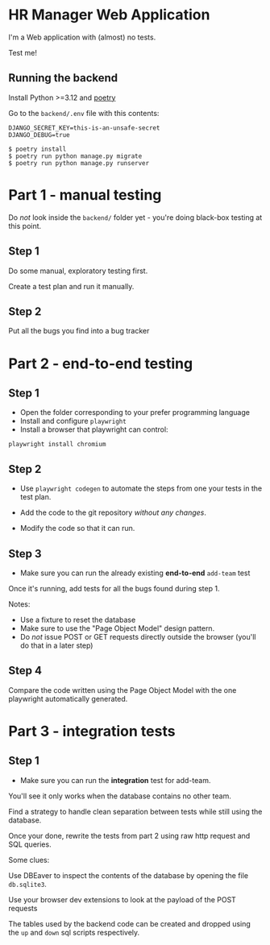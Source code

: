 # HR Manager Web Application

I'm a Web application with (almost) no tests.

Test me!


## Running the backend

Install Python >=3.12 and [poetry](https://python-poetry.org)


Go to the `backend/.env` file with this contents:
```
DJANGO_SECRET_KEY=this-is-an-unsafe-secret
DJANGO_DEBUG=true
```


```
$ poetry install
$ poetry run python manage.py migrate
$ poetry run python manage.py runserver
```

# Part 1 - manual testing

Do _not_ look inside the `backend/` folder yet - you're doing black-box testing at this point.

## Step 1

Do some manual, exploratory testing first.

Create a test plan and run it manually.

## Step 2

Put all the bugs you find into a bug tracker

# Part 2 - end-to-end testing

## Step 1

* Open the folder corresponding to your prefer programming language
* Install and configure `playwright`
* Install a browser that playwright can control:

```
playwright install chromium
```

## Step 2

* Use `playwright codegen` to automate the steps from one your tests in the test plan.

* Add the code to the git repository *without any changes*.

* Modify the code so that it can run.

## Step 3


* Make sure you can run the already existing **end-to-end** `add-team` test

Once it's running, add tests for all the bugs found during step 1.

Notes:

* Use a fixture to reset the database
* Make sure to use the "Page Object Model" design pattern.
* Do _not_ issue POST or GET requests directly outside the browser
(you'll do that in a later step)

## Step 4

Compare the code written using the Page Object Model with the one playwright automatically generated.

# Part 3 - integration tests

## Step 1

* Make sure you can run the **integration** test for add-team.

You'll see it only works when the database contains no other team.

Find a strategy to handle clean separation between tests while still 
using the database.
 
Once your done, rewrite the tests from part 2 using raw http request
and SQL queries.

Some clues:

Use DBEaver to inspect the contents of the database by opening the file `db.sqlite3`.

Use your browser dev extensions to look at the payload of the POST requests

The tables used by the backend code can be created and dropped using the `up`  and `down` sql scripts respectively.